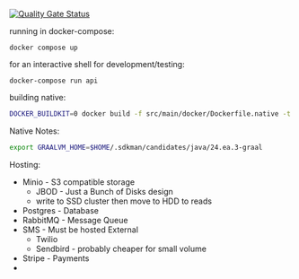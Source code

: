 [![Quality Gate Status](https://sonarcloud.io/api/project_badges/measure?project=teacurran_dissipate-server&metric=alert_status)](https://sonarcloud.io/summary/new_code?id=teacurran_dissipate-server)

running in docker-compose:
```
docker compose up
```

for an interactive shell for development/testing:

```
docker-compose run api
```


building native:
```bash
DOCKER_BUILDKIT=0 docker build -f src/main/docker/Dockerfile.native -t dissipate-api-native:latest .
```


Native Notes:

```bash
export GRAALVM_HOME=$HOME/.sdkman/candidates/java/24.ea.3-graal
```


Hosting:

* Minio - S3 compatible storage
  * JBOD - Just a Bunch of Disks design
  * write to SSD cluster then move to HDD to reads
* Postgres - Database
* RabbitMQ - Message Queue
* SMS - Must be hosted External
  * Twilio
  * Sendbird - probably cheaper for small volume
* Stripe - Payments
* 


